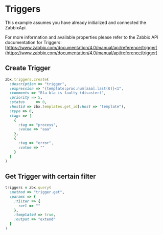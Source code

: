 # Triggers

This example assumes you have already initialized and connected the ZabbixApi.

For more information and available properties please refer to the Zabbix API documentation for Triggers:
[https://www.zabbix.com/documentation/4.0/manual/api/reference/trigger](https://www.zabbix.com/documentation/4.0/manual/api/reference/trigger)

## Create Trigger
```ruby
zbx.triggers.create(
  :description => "trigger",
  :expression => "{template:proc.num[aaa].last(0)}<1",
  :comments => "Bla-bla is faulty (disaster)",
  :priority => 5,
  :status     => 0,
  :hostid => zbx.templates.get_id(:host => "template"),
  :type => 0,
  :tags => [
    {
      :tag => "process",
      :value => "aaa"
    },
    {
      :tag => "error",
      :value => ""
    }
  ]
)
```

## Get Trigger with certain filter
```ruby
triggers = zbx.query(
  :method => "trigger.get",
  :params => {
    :filter => {
      :url => ""
    },
    :templated => true,
    :output => "extend"
  }
)
```
